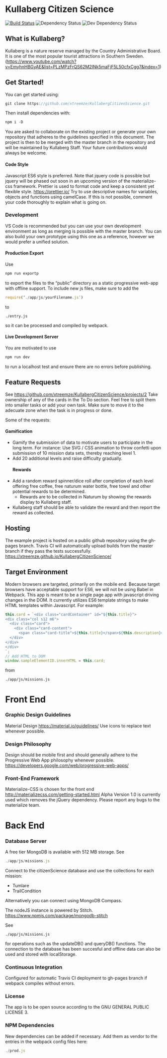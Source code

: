 # Kullaberg Citizen Science

[![Build Status](https://travis-ci.org/xtreemze/KullabergCitizenScience.svg?branch=master)](https://travis-ci.org/xtreemze/KullabergCitizenScience)
![Dependency Status](https://david-dm.org/xtreemze/KullabergCitizenScience/status.svg?branch=master)
![Dev Dependency Status](https://david-dm.org/xtreemze/KullabergCitizenScience/dev-status.svg?branch=master)

## What is Kullaberg?

Kullaberg is a nature reserve managed by the Country Administrative Board. It is
one of the most popular tourist attractions in Southern Sweden.
(https://www.youtube.com/watch?v=EmyhnHBGyAE&list=PLzMPzFrQS62M2INk5maFjF5L50cfxCgg7&index=1)

## Get Started!

You can get started using:

```javascript
git clone https://github.com/xtreemze/KullabergCitizenScience.git
```

Then install dependencies with:

```javascript
npm i -D
```

You are asked to collaborate on the existing project or generate your own
repository that adheres to the guidelines specified in this document. The
project is then to be merged with the master branch in the repository and will
be maintained by Kullaberg Staff. Your future contributions would always be
welcome.

#### Code Style

Javascript ES6 style is preferred. Note that jquery code is possible but jquery
will be phased out soon in an upcoming version of the materialize-css framework.
Prettier is used to format code and keep a consistent yet flexible style.
https://prettier.io/ Try to use descriptive names for variables, objects and
functions using camelCase. If this is not possible, comment your code thoroughly
to explain what is going on.

### Development

VS Code is recommended but you can use your own development environment as long
as merging is possible with the master branch. You can also build your own
prototype using this one as a reference, however we would prefer a unified
solution.

#### Production Export

Use

```javascript
npm run exportp
```

to export the files to the “public” directory as a static progressive web-app
with offline support. To include new js files, make sure to add the

```javascript
require(‘./app/js/yourFilename.js’)
```

to

```
./entry.js
```

so it can be processed and compiled by webpack.

#### Live Development Server

You are motivated to use

```javascript
npm run dev
```

to run a localhost test and ensure there are no errors before publishing.

## Feature Requests

See https://github.com/xtreemze/KullabergCitizenScience/projects/2 Take
ownership of any of the cards in the To Do section. Feel free to split them into
smaller tasks or add your own task. Make sure to move it to the adecuate zone
when the task is in progress or done.

Some of the requests:

#### Gamification

* Gamify the submission of data to motivate users to participate in the long
  term. For instance: Use SVG / CSS animation to throw confetti upon submission
  of 10 mission data sets, thereby reaching level 1.
* Add 20 additional levels and raise difficulty gradually.
  #### Rewards
* Add a random reward spinner/dice roll after completion of each level offering
  free coffee, free naturum water bottle, free towel and other potential rewards
  to be determined.
  * Rewards are to be collected in Naturum by showing the rewards display to
    Kullaberg staff.
* Kullaberg staff should be able to validate the reward and then report the
  reward as collected.

## Hosting

The example project is hosted on a public github repository using the gh-pages
branch. Travis CI will automatically upload builds from the master branch if
they pass the tests successfully.
https://xtreemze.github.io/KullabergCitizenScience/

## Target Environment

Modern browsers are targeted, primarily on the mobile end. Because target
browsers have acceptable support for ES6, we will not be using Babel in Webpack.
This app is meant to be a single page app with javascript driving changes in the
DOM. It currently utilizes ES6 template strings to make HTML templates within
Javascript. For example:

```javascript
this.card = `<div class="cardContainer" id="${this.title}">
<div class="col s12 m6">
  <div class="card">
    <div class="card-content">
      <span class="card-title">${this.title}</span>${this.description}</div>
  </div>
</div>
</div>
`;
// Add HTML to DOM
window.sampleElementID.innerHTML = this.card;
```

from

`./app/js/missions.js`

# Front End

### Graphic Design Guidelines

Material Design https://material.io/guidelines/ Use icons to replace text
whenever possible.

### Design Philosophy

Design should be mobile first and should generally adhere to the Progressive Web
App philosophy whenever possible.
https://developers.google.com/web/progressive-web-apps/

### Front-End Framework

Materialize-CSS is chosen for the front end
http://materializecss.com/getting-started.html Alpha Version 1.0 is currently
used which removes the jQuery dependency. Please report any bugs to the
materialize team.

# Back End

### Database Server

A free tier MongoDB is available with 512 MB storage. See

```javascript
./app/js/missions.js
```

Connect to the citizenScience database and use the collections for each mission:

* Tumlare
* TrailCondition

Alternatively you can connect using MongoDB Compass.

The nodeJS instance is powered by Stitch.
https://www.npmjs.com/package/mongodb-stitch

See

```
./app/js/missions.js
```

for operations such as the updateDB() and queryDB() functions. The connection to
the database has been succesful and offline data can also be used and stored
with localStorage.

### Continuous Integration

Configured for automatic Travis CI deployment to gh-pages branch if webpack
compiles without errors.

### License

The app is to be open source according to the GNU GENERAL PUBLIC LICENSE 3.

### NPM Dependencies

New dependencies can be added if necessary. Add them as vendor to the entries in
the webpack config files here:

```javascript
./prod.js
```
